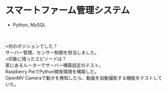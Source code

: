# スマートファーム管理システム
* Python, MySQL
<br>
<!-- <iframe width="560" height="315" src="https://www.youtube.com/embed/ivxcY9RBCOA?si=kznSzYDXGZPChOMe" title="YouTube video player" frameborder="0" allow="accelerometer; autoplay; clipboard-write; encrypted-media; gyroscope; picture-in-picture; web-share" referrerpolicy="strict-origin-when-cross-origin" allowfullscreen></iframe> -->
<br>
>何のポジションでした？<br>
サーバー管理、センサー制御を担当しました。<br>
>印象に残ったエピソードは？<br>
家にあるルーターでサーバー構築設定のテスト。<br>
Raspberry PieでPython開発環境を構築した。<br>
OpenMV Cameraで動きを検知したら、動画を自動撮影する機能をテストしていた。

